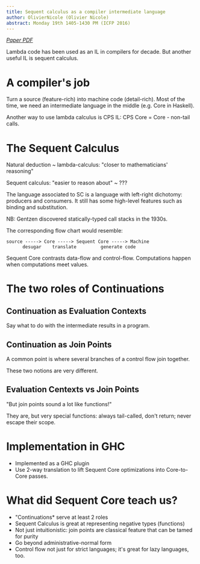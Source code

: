```yaml
---
title: Sequent calculus as a compiler intermediate language
author: OlivierNicole (Olivier Nicole)
abstract: Monday 19th 1405-1430 PM (ICFP 2016)
---
```


*[Paper PDF](https://www.microsoft.com/en-us/research/wp-content/uploads/2016/04/sequent-calculus-icfp16.pdf)*

Lambda code has been used as an IL in compilers for decade. But another useful
IL is sequent calculus.

# A compiler's job

Turn a source (feature-rich) into machine code (detail-rich). Most of the time,
we need an intermediate language in the middle (e.g. Core in Haskell).

Another way to use lambda calculus is CPS IL: CPS Core = Core - non-tail calls.

# The Sequent Calculus

Natural deduction ~ lambda-calculus: "closer to mathematicians' reasoning"

Sequent calculus: "easier to reason about" ~ ???

The language associated to SC is a language with left-right dichotomy: producers
and consumers. It still has some high-level features such as binding and
substitution.

NB: Gentzen discovered statically-typed call stacks in the 1930s.

The corresponding flow chart would resemble:

~~~
source -----> Core -----> Sequent Core -----> Machine
      desugar    translate         generate code
~~~

Sequent Core contrasts data-flow and control-flow. Computations happen when
computations meet values.

# The two roles of Continuations

## Continuation as Evaluation Contexts

Say what to do with the intermediate results in a program.

## Continuation as Join Points

A common point is where several branches of a control flow join together.

These two notions are very different.

## Evaluation Centexts vs Join Points

"But join points sound a lot like functions!"

They are, but very special functions: always tail-called, don't return; never
escape their scope.

# Implementation in GHC

* Implemented as a GHC plugin
* Use 2-way translation to lift Sequent Core optimizations into Core-to-Core
passes.

# What did Sequent Core teach us?

* "Continuations* serve at least 2 roles
* Sequent Calculus is great at representing negative types (functions)
* Not just intuitionistic: join points are classical feature that can be tamed
for purity
* Go beyond administrative-normal form
* Control flow not just for strict languages; it's great for lazy languages,
too.
